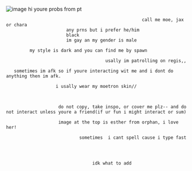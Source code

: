 ![image](https://user-images.githubusercontent.com/103019164/161684280-c07ce20b-01e5-4daa-99dd-2a3d7cb37ed5.png)
hi youre probs from pt
                                                        
                                                        call me moe, jax or chara
                           any prns but i prefer he/him
                           black
                           im gay an my gender is male
             
             my style is dark and you can find me by spawn
                                          
                                          usally im patrolling on regis,,
       
       sometimes im afk so if youre interacting wit me and i dont do anything then im afk.
                       
                       i usally wear my moetron skin//
                       
                        
                        
                        do not copy, take inspo, or cover me plz-- and do not interact unless youre a friend(if ur fun i might interact or sum)
                        
                        image at the top is esther from orphan, i love her!
                        
                                sometimes  i cant spell cause i type fast
                                
                                
                                     
                                     
                                     idk what to add
                        
